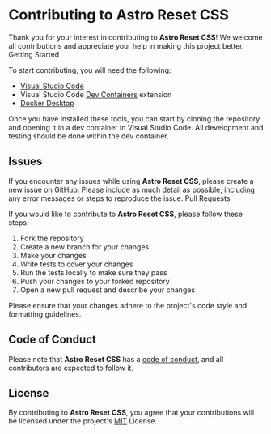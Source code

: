 # Contributing to Astro Reset CSS

Thank you for your interest in contributing to **Astro Reset CSS**! We welcome all contributions and appreciate your help in making this project better.
Getting Started

To start contributing, you will need the following:

- [Visual Studio Code](https://code.visualstudio.com/)
- Visual Studio Code [Dev Containers](https://marketplace.visualstudio.com/items?itemName=ms-vscode-remote.remote-containers) extension
- [Docker Desktop](https://www.docker.com/products/docker-desktop/)

Once you have installed these tools, you can start by cloning the repository and opening it in a dev container in Visual Studio Code. All development and testing should be done within the dev container.

## Issues

If you encounter any issues while using **Astro Reset CSS**, please create a new issue on GitHub. Please include as much detail as possible, including any error messages or steps to reproduce the issue.
Pull Requests

If you would like to contribute to **Astro Reset CSS**, please follow these steps:

1. Fork the repository
1. Create a new branch for your changes
1. Make your changes
1. Write tests to cover your changes
1. Run the tests locally to make sure they pass
1. Push your changes to your forked repository
1. Open a new pull request and describe your changes

Please ensure that your changes adhere to the project's code style and formatting guidelines.

## Code of Conduct

Please note that **Astro Reset CSS** has a [code of conduct](CODE_OF_CONDUCT.md), and all contributors are expected to follow it.

## License

By contributing to **Astro Reset CSS**, you agree that your contributions will be licensed under the project's [MIT](LICENSE) License.